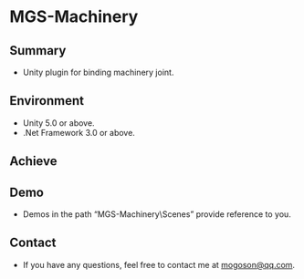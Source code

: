 ﻿# MGS-Machinery

## Summary
- Unity plugin for binding machinery joint.

## Environment
- Unity 5.0 or above.
- .Net Framework 3.0 or above.

## Achieve

## Demo
- Demos in the path “MGS-Machinery\Scenes” provide reference to you.

## Contact
- If you have any questions, feel free to contact me at mogoson@qq.com.
